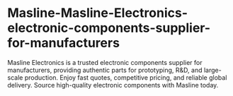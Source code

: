 # Masline-Masline-Electronics-electronic-components-supplier-for-manufacturers
Masline Electronics is a trusted electronic components supplier for manufacturers, providing authentic parts for prototyping, R&amp;D, and large-scale production. Enjoy fast quotes, competitive pricing, and reliable global delivery. Source high-quality electronic components with Masline today.
